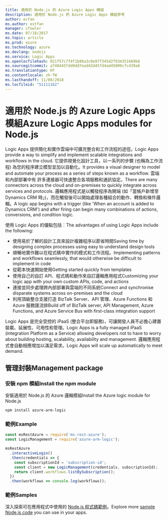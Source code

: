 ```yaml
---
title: 適用於 Node.js 的 Azure Logic Apps 模組
description: 適用於 Node.js 的 Azure Logic Apps 模組參考
author: ecfan
ms.author: estfan
manager: cfowler
ms.date: 07/18/2017
ms.topic: article
ms.prod: azure
ms.technology: azure
ms.devlang: nodejs
ms.service: Logic Apps
ms.openlocfilehash: 021f57c7f4f1b86a3c0e97f345d2f934351669b8
ms.sourcegitcommit: a748445fdd0dd7ead43d45fd4ad45009cfc439a6
ms.translationtype: HT
ms.contentlocale: zh-TW
ms.lasthandoff: 11/08/2018
ms.locfileid: "51111162"
---
```

# <a name="azure-logic-apps-modules-for-nodejs"></a><span data-ttu-id="50205-103">適用於 Node.js 的 Azure Logic Apps 模組</span><span class="sxs-lookup"><span data-stu-id="50205-103">Azure Logic Apps modules for Node.js</span></span>

<span data-ttu-id="50205-104">Logic Apps 提供簡化和實作雲端中可擴充整合和工作流程的途徑。</span><span class="sxs-lookup"><span data-stu-id="50205-104">Logic Apps provide a way to simplify and implement scalable integrations and workflows in the cloud.</span></span> <span data-ttu-id="50205-105">它提供視覺化設計工具，以一系列的步驟 (也稱為工作流程) 為您的程序建立模型並加以自動化。</span><span class="sxs-lookup"><span data-stu-id="50205-105">It provides a visual designer to model and automate your process as a series of steps known as a workflow.</span></span> <span data-ttu-id="50205-106">雲端和內部部署中有 許多連接器可快速整合各項服務和通訊協定。</span><span class="sxs-lookup"><span data-stu-id="50205-106">There are many connectors across the cloud and on-premises to quickly integrate across services and protocols.</span></span> <span data-ttu-id="50205-107">邏輯應用程式是以觸發程序為開端 (如「當帳戶新增至 Dynamics CRM 時」)，而在觸發後可以開始處理各種組合的動作、轉換和條件邏輯。</span><span class="sxs-lookup"><span data-stu-id="50205-107">A logic app begins with a trigger (like 'When an account is added to Dynamics CRM') and after firing can begin many combinations of actions, conversions, and condition logic.</span></span>

<span data-ttu-id="50205-108">使用 Logic Apps 的優點包括︰</span><span class="sxs-lookup"><span data-stu-id="50205-108">The advantages of using Logic Apps include the following:</span></span>
- <span data-ttu-id="50205-109">使用易於了解的設計工具來設計複雜程序以節省時間</span><span class="sxs-lookup"><span data-stu-id="50205-109">Saving time by designing complex processes using easy to understand design tools</span></span>
- <span data-ttu-id="50205-110">順暢地實作難以在程式碼中實作的模式和工作流程。</span><span class="sxs-lookup"><span data-stu-id="50205-110">Implementing patterns and workflows seamlessly, that would otherwise be difficult to implement in code</span></span>
- <span data-ttu-id="50205-111">從範本快速開始使用</span><span class="sxs-lookup"><span data-stu-id="50205-111">Getting started quickly from templates</span></span>
- <span data-ttu-id="50205-112">使用自己的自訂 API、程式碼和動作來自訂邏輯應用程式</span><span class="sxs-lookup"><span data-stu-id="50205-112">Customizing your logic app with your own custom APIs, code, and actions</span></span>
- <span data-ttu-id="50205-113">連接並同步處理跨內部部署與雲端的不同系統</span><span class="sxs-lookup"><span data-stu-id="50205-113">Connect and synchronise disparate systems across on-premises and the cloud</span></span>
- <span data-ttu-id="50205-114">利用頂級整合支援打造 BizTalk Server、API 管理、Azure Functions 和 Azure 服務匯流排</span><span class="sxs-lookup"><span data-stu-id="50205-114">Build off of BizTalk server, API Management, Azure Functions, and Azure Service Bus with first-class integration support</span></span>

<span data-ttu-id="50205-115">Logic Apps 是完全受控的 iPaaS (整合平台即服務)，可讓開發人員不必擔心建置裝載、延展性、可用性和管理。</span><span class="sxs-lookup"><span data-stu-id="50205-115">Logic Apps is a fully managed iPaaS (integration Platform as a Service) allowing developers not to have to worry about building hosting, scalability, availability and management.</span></span> <span data-ttu-id="50205-116">邏輯應用程式會自動相應增加以滿足需求。</span><span class="sxs-lookup"><span data-stu-id="50205-116">Logic Apps will scale up automatically to meet demand.</span></span>

## <a name="management-package"></a><span data-ttu-id="50205-117">管理封裝</span><span class="sxs-lookup"><span data-stu-id="50205-117">Management package</span></span>

### <a name="install-the-npm-module"></a><span data-ttu-id="50205-118">安裝 npm 模組</span><span class="sxs-lookup"><span data-stu-id="50205-118">Install the npm module</span></span>

<span data-ttu-id="50205-119">安裝適用於 Node.js 的 Azure 邏輯模組</span><span class="sxs-lookup"><span data-stu-id="50205-119">Install the Azure logic module for Node.js</span></span>

```bash
npm install azure-arm-logic
```

### <a name="example"></a><span data-ttu-id="50205-120">範例</span><span class="sxs-lookup"><span data-stu-id="50205-120">Example</span></span>

```javascript
const msRestAzure = require('ms-rest-azure');
const LogicManagement = require('azure-arm-logic');

msRestAzure
  .interactiveLogin()
  .then(credentials => {
    const subscriptionId = 'subscription-id';
    const client = new LogicManagement(credentials, subscriptionId);
    return client.workflows.listBySubscription();
  })
  .then(workflows => console.log(workflows));
```

### <a name="samples"></a><span data-ttu-id="50205-121">範例</span><span class="sxs-lookup"><span data-stu-id="50205-121">Samples</span></span>

<span data-ttu-id="50205-122">深入探索可在應用程式中使用的 [Node.js 程式碼範例](https://azure.microsoft.com/resources/samples/?platform=nodejs)。</span><span class="sxs-lookup"><span data-stu-id="50205-122">Explore more [sample Node.js code](https://azure.microsoft.com/resources/samples/?platform=nodejs) you can use in your apps.</span></span>
